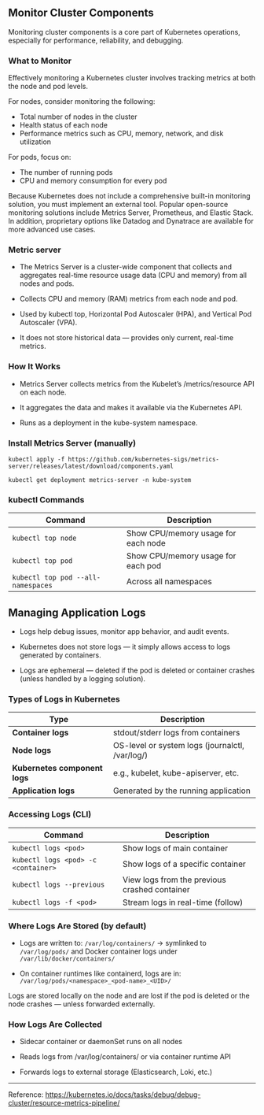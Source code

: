 ## Monitor Cluster Components
Monitoring cluster components is a core part of Kubernetes operations, especially for performance, reliability, and debugging. 

### What to Monitor
Effectively monitoring a Kubernetes cluster involves tracking metrics at both the node and pod levels.

For nodes, consider monitoring the following:

- Total number of nodes in the cluster
- Health status of each node
- Performance metrics such as CPU, memory, network, and disk utilization

For pods, focus on:

- The number of running pods
- CPU and memory consumption for every pod

Because Kubernetes does not include a comprehensive built-in monitoring solution, you must implement an external tool. Popular open-source monitoring solutions include Metrics Server, Prometheus, and Elastic Stack. In addition, proprietary options like Datadog and Dynatrace are available for more advanced use cases.

### Metric server
- The Metrics Server is a cluster-wide component that collects and aggregates real-time resource usage data (CPU and memory) from all nodes and pods.
- Collects CPU and memory (RAM) metrics from each node and pod.

- Used by kubectl top, Horizontal Pod Autoscaler (HPA), and Vertical Pod Autoscaler (VPA).

- It does not store historical data — provides only current, real-time metrics.

### How It Works
- Metrics Server collects metrics from the Kubelet’s /metrics/resource API on each node.

- It aggregates the data and makes it available via the Kubernetes API.

- Runs as a deployment in the kube-system namespace.

### Install Metrics Server (manually)
```
kubectl apply -f https://github.com/kubernetes-sigs/metrics-server/releases/latest/download/components.yaml
``` 
```
kubectl get deployment metrics-server -n kube-system
```
### kubectl Commands
| Command                            | Description                         |
| ---------------------------------- | ----------------------------------- |
| `kubectl top node`                 | Show CPU/memory usage for each node |
| `kubectl top pod`                  | Show CPU/memory usage for each pod  |
| `kubectl top pod --all-namespaces` | Across all namespaces               |


## Managing Application Logs

- Logs help debug issues, monitor app behavior, and audit events.

- Kubernetes does not store logs — it simply allows access to logs generated by containers.

- Logs are ephemeral — deleted if the pod is deleted or container crashes (unless handled by a logging solution).

### Types of Logs in Kubernetes
| Type                          | Description                                     |
| ----------------------------- | ----------------------------------------------- |
| **Container logs**            | stdout/stderr logs from containers              |
| **Node logs**                 | OS-level or system logs (journalctl, /var/log/) |
| **Kubernetes component logs** | e.g., kubelet, kube-apiserver, etc.             |
| **Application logs**          | Generated by the running application            |

### Accessing Logs (CLI)
| Command                             | Description                                   |
| ----------------------------------- | --------------------------------------------- |
| `kubectl logs <pod>`                | Show logs of main container                   |
| `kubectl logs <pod> -c <container>` | Show logs of a specific container             |
| `kubectl logs --previous`           | View logs from the previous crashed container |
| `kubectl logs -f <pod>`             | Stream logs in real-time (follow)             |

### Where Logs Are Stored (by default)
- Logs are written to:
`/var/log/containers/` → symlinked to `/var/log/pods/` and Docker container logs under `/var/lib/docker/containers/`

- On container runtimes like containerd, logs are in:
`/var/log/pods/<namespace>_<pod-name>_<UID>/`

Logs are stored locally on the node and are lost if the pod is deleted or the node crashes — unless forwarded externally.

### How Logs Are Collected
- Sidecar container or daemonSet runs on all nodes

- Reads logs from /var/log/containers/ or via container runtime API

- Forwards logs to external storage (Elasticsearch, Loki, etc.)

---

Reference: https://kubernetes.io/docs/tasks/debug/debug-cluster/resource-metrics-pipeline/
